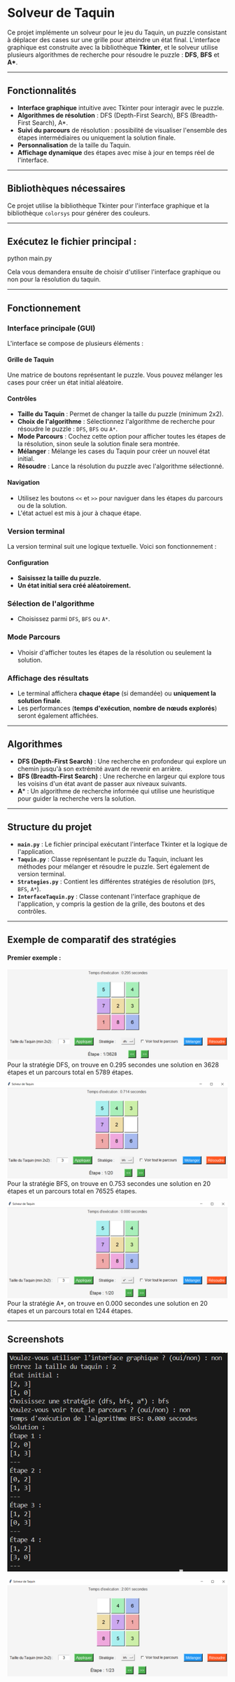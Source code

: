 # Solveur de Taquin

Ce projet implémente un solveur pour le jeu du Taquin, un puzzle consistant à déplacer des cases sur une grille pour atteindre un état final. L'interface graphique est construite avec la bibliothèque **Tkinter**, et le solveur utilise plusieurs algorithmes de recherche pour résoudre le puzzle : **DFS**, **BFS** et **A\***.

---

## Fonctionnalités

- **Interface graphique** intuitive avec Tkinter pour interagir avec le puzzle.
- **Algorithmes de résolution** : DFS (Depth-First Search), BFS (Breadth-First Search), A*.
- **Suivi du parcours** de résolution : possibilité de visualiser l'ensemble des étapes intermédiaires ou uniquement la solution finale.
- **Personnalisation** de la taille du Taquin.
- **Affichage dynamique** des étapes avec mise à jour en temps réel de l'interface.

---

## Bibliothèques nécessaires

Ce projet utilise la bibliothèque Tkinter pour l'interface graphique et la bibliothèque `colorsys` pour générer des couleurs.

---

## Exécutez le fichier principal :

python main.py

Cela vous demandera ensuite de choisir d'utiliser l'interface graphique ou non pour la résolution du taquin.

---

## Fonctionnement 

### Interface principale (GUI)

L'interface se compose de plusieurs éléments :

#### Grille de Taquin
Une matrice de boutons représentant le puzzle. Vous pouvez mélanger les cases pour créer un état initial aléatoire.

#### Contrôles
- **Taille du Taquin** : Permet de changer la taille du puzzle (minimum 2x2).
- **Choix de l'algorithme** : Sélectionnez l'algorithme de recherche pour résoudre le puzzle : `DFS`, `BFS` ou `A*`.
- **Mode Parcours** : Cochez cette option pour afficher toutes les étapes de la résolution, sinon seule la solution finale sera montrée.
- **Mélanger** : Mélange les cases du Taquin pour créer un nouvel état initial.
- **Résoudre** : Lance la résolution du puzzle avec l'algorithme sélectionné.

#### Navigation
- Utilisez les boutons `<<` et `>>` pour naviguer dans les étapes du parcours ou de la solution.
- L'état actuel est mis à jour à chaque étape.


### Version terminal

La version terminal suit une logique textuelle. Voici son fonctionnement :

#### Configuration
- **Saisissez la taille du puzzle.**
- **Un état initial sera créé aléatoirement.**

### Sélection de l'algorithme
- Choisissez parmi `DFS`, `BFS` ou `A*`.

### Mode Parcours
-  Vhoisir d'afficher toutes les étapes de la résolution ou seulement la solution.

### Affichage des résultats
- Le terminal affichera **chaque étape** (si demandée) ou **uniquement la solution finale**.
- Les performances (**temps d'exécution**, **nombre de nœuds explorés**) seront également affichées.

---

## Algorithmes

- **DFS (Depth-First Search)** : Une recherche en profondeur qui explore un chemin jusqu'à son extrémité avant de revenir en arrière.
- **BFS (Breadth-First Search)** : Une recherche en largeur qui explore tous les voisins d'un état avant de passer aux niveaux suivants.
- **A*** : Un algorithme de recherche informée qui utilise une heuristique pour guider la recherche vers la solution.

---

## Structure du projet

- **`main.py`** : Le fichier principal exécutant l'interface Tkinter et la logique de l'application.
- **`Taquin.py`** : Classe représentant le puzzle du Taquin, incluant les méthodes pour mélanger et résoudre le puzzle. Sert également de version terminal.
- **`Strategies.py`** : Contient les différentes stratégies de résolution (`DFS`, `BFS`, `A*`).
- **`InterfaceTaquin.py`** : Classe contenant l'interface graphique de l'application, y compris la gestion de la grille, des boutons et des contrôles.

---

## Exemple de comparatif des stratégies

#### Premier exemple :
![Taquin DFS](Screen/Comparatif_Exemple/1/dfs.PNG)
Pour la stratégie DFS, on trouve en 0.295 secondes une solution en 3628 étapes et un parcours total en 5789 étapes.

![Taquin BFS](Screen/Comparatif_Exemple/1/bfs.PNG)
Pour la stratégie BFS, on trouve en 0.753 secondes une solution en 20 étapes et un parcours total en 76525 étapes.

![Taquin A*](Screen/Comparatif_Exemple/1/a_etoile.PNG)
Pour la stratégie A*, on trouve en 0.000 secondes une solution en 20 étapes et un parcours total en 1244 étapes.

---
## Screenshots

![Taquin Terminal](Screen/Screen_terminal.PNG)

![Taquin Interface Graphique](Screen/Screen_Interface_Graphique.PNG)

